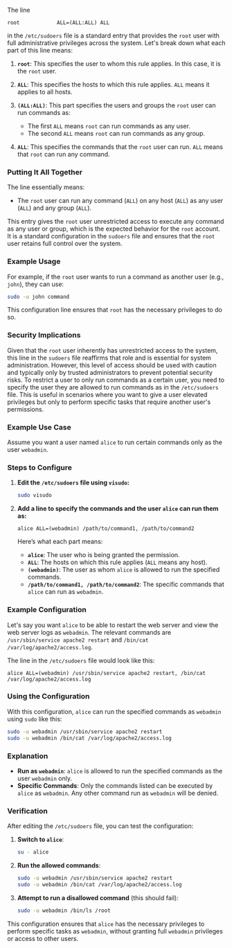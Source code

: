 The line

```sudoers
root            ALL=(ALL:ALL) ALL
```

in the `/etc/sudoers` file is a standard entry that provides the `root` user with full administrative privileges across the system. Let's break down what each part of this line means:

1. **`root`**: This specifies the user to whom this rule applies. In this case, it is the `root` user.

2. **`ALL`**: This specifies the hosts to which this rule applies. `ALL` means it applies to all hosts.

3. **`(ALL:ALL)`**: This part specifies the users and groups the `root` user can run commands as:
   - The first `ALL` means `root` can run commands as any user.
   - The second `ALL` means `root` can run commands as any group.

4. **`ALL`**: This specifies the commands that the `root` user can run. `ALL` means that `root` can run any command.

### Putting It All Together

The line essentially means:

- The `root` user can run any command (`ALL`) on any host (`ALL`) as any user (`ALL`) and any group (`ALL`).

This entry gives the `root` user unrestricted access to execute any command as any user or group, which is the expected behavior for the `root` account. It is a standard configuration in the `sudoers` file and ensures that the `root` user retains full control over the system.

### Example Usage

For example, if the `root` user wants to run a command as another user (e.g., `john`), they can use:

```sh
sudo -u john command
```

This configuration line ensures that `root` has the necessary privileges to do so. 

### Security Implications

Given that the `root` user inherently has unrestricted access to the system, this line in the `sudoers` file reaffirms that role and is essential for system administration. However, this level of access should be used with caution and typically only by trusted administrators to prevent potential security risks.
To restrict a user to only run commands as a certain user, you need to specify the user they are allowed to run commands as in the `/etc/sudoers` file. This is useful in scenarios where you want to give a user elevated privileges but only to perform specific tasks that require another user's permissions.

### Example Use Case

Assume you want a user named `alice` to run certain commands only as the user `webadmin`.

### Steps to Configure

1. **Edit the `/etc/sudoers` file using `visudo`:**

   ```sh
   sudo visudo
   ```

2. **Add a line to specify the commands and the user `alice` can run them as:**

   ```sudoers
   alice ALL=(webadmin) /path/to/command1, /path/to/command2
   ```

   Here’s what each part means:
   
   - **`alice`**: The user who is being granted the permission.
   - **`ALL`**: The hosts on which this rule applies (`ALL` means any host).
   - **`(webadmin)`**: The user as whom `alice` is allowed to run the specified commands.
   - **`/path/to/command1, /path/to/command2`**: The specific commands that `alice` can run as `webadmin`.

### Example Configuration

Let's say you want `alice` to be able to restart the web server and view the web server logs as `webadmin`. The relevant commands are `/usr/sbin/service apache2 restart` and `/bin/cat /var/log/apache2/access.log`.

The line in the `/etc/sudoers` file would look like this:

```sudoers
alice ALL=(webadmin) /usr/sbin/service apache2 restart, /bin/cat /var/log/apache2/access.log
```

### Using the Configuration

With this configuration, `alice` can run the specified commands as `webadmin` using `sudo` like this:

```sh
sudo -u webadmin /usr/sbin/service apache2 restart
sudo -u webadmin /bin/cat /var/log/apache2/access.log
```

### Explanation

- **Run as `webadmin`**: `alice` is allowed to run the specified commands as the user `webadmin` only.
- **Specific Commands**: Only the commands listed can be executed by `alice` as `webadmin`. Any other command run as `webadmin` will be denied.

### Verification

After editing the `/etc/sudoers` file, you can test the configuration:

1. **Switch to `alice`**:

   ```sh
   su - alice
   ```

2. **Run the allowed commands**:

   ```sh
   sudo -u webadmin /usr/sbin/service apache2 restart
   sudo -u webadmin /bin/cat /var/log/apache2/access.log
   ```

3. **Attempt to run a disallowed command** (this should fail):

   ```sh
   sudo -u webadmin /bin/ls /root
   ```

This configuration ensures that `alice` has the necessary privileges to perform specific tasks as `webadmin`, without granting full `webadmin` privileges or access to other users.
